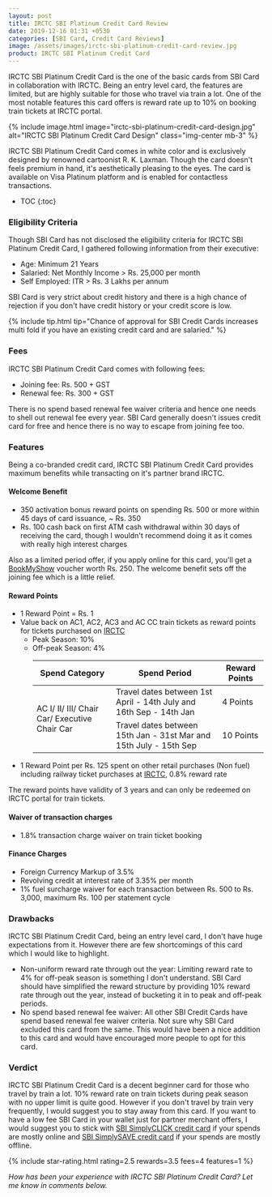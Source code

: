 ```yaml
---
layout: post
title: IRCTC SBI Platinum Credit Card Review
date: 2019-12-16 01:31 +0530
categories: [SBI Card, Credit Card Reviews]
image: /assets/images/irctc-sbi-platinum-credit-card-review.jpg
product: IRCTC SBI Platinum Credit Card
---
```


IRCTC SBI Platinum Credit Card is the one of the basic cards from SBI Card in collaboration with IRCTC. Being an entry level card, the features are limited, but are highly suitable for those who travel via train a lot. One of the most notable features this card offers is reward rate up to 10% on booking train tickets at IRCTC portal.

{% include image.html image="irctc-sbi-platinum-credit-card-design.jpg" alt="IRCTC SBI Platinum Credit Card Design" class="img-center mb-3" %}

IRCTC SBI Platinum Credit Card comes in white color and is exclusively designed by renowned cartoonist R. K. Laxman. Though the card doesn't feels premium in hand, it's aesthetically pleasing to the eyes. The card is available on Visa Platinum platform and is enabled for contactless transactions.

<!-- prettier-ignore -->
* TOC
{:toc}

### Eligibility Criteria

Though SBI Card has not disclosed the eligibility criteria for IRCTC SBI Platinum Credit Card, I gathered following information from their executive:

- Age: Minimum 21 Years
- Salaried: Net Monthly Income > Rs. 25,000 per month
- Self Employed: ITR > Rs. 3 Lakhs per annum

SBI Card is very strict about credit history and there is a high chance of rejection if you don't have credit history or your credit score is low.

{% include tip.html tip="Chance of approval for SBI Credit Cards increases multi fold if you have an existing credit card and are salaried." %}

### Fees

IRCTC SBI Platinum Credit Card comes with following fees:

- Joining fee: Rs. 500 + GST
- Renewal fee: Rs. 300 + GST

There is no spend based renewal fee waiver criteria and hence one needs to shell out renewal fee every year. SBI Card generally doesn't issues credit card for free and hence there is no way to escape from joining fee too.

### Features

Being a co-branded credit card, IRCTC SBI Platinum Credit Card provides maximum benefits while transacting on it's partner brand IRCTC.

#### Welcome Benefit

- 350 activation bonus reward points on spending Rs. 500 or more within 45 days of card issuance, ~ Rs. 350
- Rs. 100 cash back on first ATM cash withdrawal within 30 days of receiving the card, though I wouldn't recommend doing it as it comes with really high interest charges

Also as a limited period offer, if you apply online for this card, you'll get a [BookMyShow](https://l.cardinfo.in/bookmyshow) voucher worth Rs. 250. The welcome benefit sets off the joining fee which is a little relief.

#### Reward Points

- 1 Reward Point = Rs. 1
- Value back on AC1, AC2, AC3 and AC CC train tickets as reward points for tickets purchased on [IRCTC](https://www.irctc.co.in/)
  - Peak Season: 10%
  - Off-peak Season: 4%
    <table class="table" style="display: block;overflow-x: auto;">
    <thead class="thead-dark">
    <tr>
    <th scope="col"> Spend Category </th>
    <th scope="col"> Spend Period</th>
    <th scope="col"> Reward Points</th>
    </tr>
    </thead>
    <tbody>
    <tr>
    <td rowspan="2" style="vertical-align : middle;"> AC I/ II/ III/ Chair Car/ Executive Chair Car </td>
    <td> Travel dates
    between 1st April - 14th July and 16th
    Sep - 14th Jan </td>
    <td> 4 Points </td>
    </tr>
    <tr>
    <td> Travel dates
    between 15th Jan -
    31st Mar and 15th
    July - 15th Sep </td>
    <td> 10 Points </td>
    </tr>
    </tbody>
    </table>
- 1 Reward Point per Rs. 125 spent on other retail purchases (Non fuel) including railway ticket purchases at [IRCTC](https://www.irctc.co.in/), 0.8% reward rate

The reward points have validity of 3 years and can only be redeemed on IRCTC portal for train tickets.

#### Waiver of transaction charges

- 1.8% transaction charge waiver on train ticket booking

#### Finance Charges

- Foreign Currency Markup of 3.5%
- Revolving credit at interest rate of 3.35% per month
- 1% fuel surcharge waiver for each transaction between Rs. 500 to Rs. 3,000, maximum Rs. 100 per statement cycle

### Drawbacks

IRCTC SBI Platinum Credit Card, being an entry level card, I don't have huge expectations from it. However there are few shortcomings of this card which I would like to highlight.

- Non-uniform reward rate through out the year: Limiting reward rate to 4% for off-peak season is something I don't understand. SBI Card should have simplified the reward structure by providing 10% reward rate through out the year, instead of bucketing it in to peak and off-peak periods.
- No spend based renewal fee waiver: All other SBI Credit Cards have spend based renewal fee waiver criteria. Not sure why SBI Card excluded this card from the same. This would have been a nice addition to this card and would have encouraged more people to opt for this card.

### Verdict

IRCTC SBI Platinum Credit Card is a decent beginner card for those who travel by train a lot. 10% reward rate on train tickets during peak season with no upper limit is quite good. However if you don't travel by train very frequently, I would suggest you to stay away from this card. If you want to have a low fee SBI Card in your wallet just for partner merchant offers, I would suggest you to stick with [SBI SimplyCLICK credit card](/sbi-simplyclick-credit-card-review/) if your spends are mostly online and [SBI SimplySAVE credit card](/sbi-simplysave-credit-card-review/) if your spends are mostly offline.

{% include star-rating.html rating=2.5 rewards=3.5 fees=4 features=1 %}

_How has been your experience with IRCTC SBI Platinum Credit Card? Let me know in comments below._
